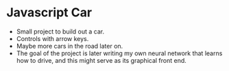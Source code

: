 # Javascript Car

- Small project to build out a car.
- Controls with arrow keys.
- Maybe more cars in the road later on.
- The goal of the project is later writing my own neural network that learns how to drive, and this might serve as its graphical front end.
